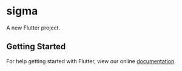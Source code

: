 # sigma

A new Flutter project.

## Getting Started

For help getting started with Flutter, view our online
[documentation](https://flutter.io/).

